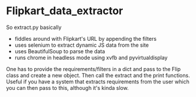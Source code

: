 # Flipkart_data_extractor
So extract.py basically
* fiddles around with Flipkart's URL by appending the filters
* uses selenium to extract dynamic JS data from the site
* uses BeautifulSoup to parse the data
* runs chrome in headless mode using xvfb and pyvirtualdisplay

One has to provide the requirements/filters in a dict and pass to the Flip class and create a new object. Then call the extract and the print functions.
Useful if you have a system that extracts requirements from the user which you can then pass to this, although it's kinda slow. 
